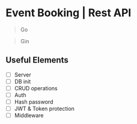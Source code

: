 # Event Booking | Rest API

> Go

> Gin

## Useful Elements

- [ ] Server
- [ ] DB init
- [ ] CRUD operations
- [ ] Auth
- [ ] Hash password
- [ ] JWT & Token protection
- [ ] Middleware

